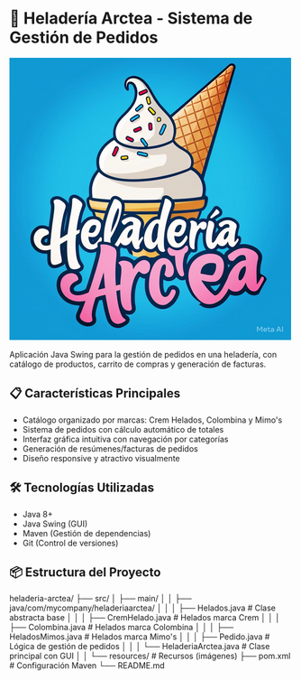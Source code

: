 # 🍦 Heladería Arctea - Sistema de Gestión de Pedidos

![Logo Heladería Arctea](LogoHeladosArctea.png)

Aplicación Java Swing para la gestión de pedidos en una heladería, con catálogo de productos, carrito de compras y generación de facturas.

## 📋 Características Principales

- Catálogo organizado por marcas: Crem Helados, Colombina y Mimo's
- Sistema de pedidos con cálculo automático de totales
- Interfaz gráfica intuitiva con navegación por categorías
- Generación de resúmenes/facturas de pedidos
- Diseño responsive y atractivo visualmente

## 🛠️ Tecnologías Utilizadas

- Java 8+
- Java Swing (GUI)
- Maven (Gestión de dependencias)
- Git (Control de versiones)

## 📦 Estructura del Proyecto
heladeria-arctea/
├── src/
│ ├── main/
│ │ ├── java/com/mycompany/heladeriaarctea/
│ │ │ ├── Helados.java # Clase abstracta base
│ │ │ ├── CremHelado.java # Helados marca Crem
│ │ │ ├── Colombina.java # Helados marca Colombina
│ │ │ ├── HeladosMimos.java # Helados marca Mimo's
│ │ │ ├── Pedido.java # Lógica de gestión de pedidos
│ │ │ └── HeladeriaArctea.java # Clase principal con GUI
│ │ └── resources/ # Recursos (imágenes)
├── pom.xml # Configuración Maven
└── README.md
